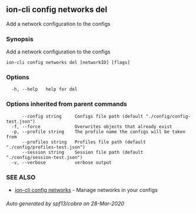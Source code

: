 ## ion-cli config networks del

Add a network configuration to the configs

### Synopsis

Add a network configuration to the configs

```
ion-cli config networks del [networkID] [flags]
```

### Options

```
  -h, --help   help for del
```

### Options inherited from parent commands

```
      --config string     Configs file path (default "./config/config-test.json")
  -f, --force             Overwrites objects that already exist
  -p, --profile string    The profile name the configs will be taken from
      --profiles string   Profiles file path (default "./config/profiles-test.json")
      --session string    Session file path (default "./config/session-test.json")
  -v, --verbose           verbose output
```

### SEE ALSO

* [ion-cli config networks](ion-cli_config_networks.md)	 - Manage networks in your configs

###### Auto generated by spf13/cobra on 28-Mar-2020
